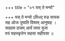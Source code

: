 +++
title = "०१ यस् ते मन्यो"

+++
यस् ते मन्यो ऽविधद् वज्र सायक  
सह ओजः पुष्यति विश्वम् आनुषक् ।  
साह्याम दासम् आर्यं त्वया युजा  
वयं सहस्कृतेन सहसा सहीयसा ॥